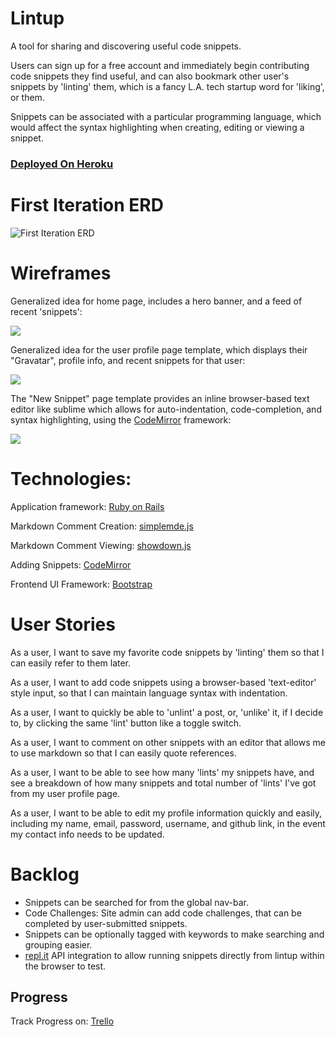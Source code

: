 # Lintup



A tool for sharing and discovering useful code snippets.

Users can sign up for a free account and immediately begin contributing code snippets they find useful, and can also bookmark other user's snippets by 'linting' them, which is a fancy L.A. tech startup word for 'liking', or them.

Snippets can be associated with a particular programming language, which would affect the syntax highlighting when creating, editing or viewing a snippet.

### [Deployed On Heroku](https://fierce-sierra-7466.herokuapp.com)

# First Iteration ERD

![First Iteration ERD](https://cloud.githubusercontent.com/assets/5580178/8899927/3a182092-33ef-11e5-8412-0e47fc9ef0d2.png)

# Wireframes

Generalized idea for home page, includes a hero banner, and a feed of recent 'snippets':

![](https://cloud.githubusercontent.com/assets/5580178/8900521/b0f7c5ea-33f5-11e5-8690-d78c2c8152e0.png)


Generalized idea for the user profile page template, which displays their "Gravatar", profile info, and recent snippets for that user:

![](https://cloud.githubusercontent.com/assets/5580178/8900490/620761e8-33f5-11e5-8871-13959025b37c.png)

The "New Snippet" page template provides an inline browser-based text editor like sublime which allows for auto-indentation, code-completion, and syntax highlighting, using the [CodeMirror](http://codemirror.net) framework:

![](https://cloud.githubusercontent.com/assets/5580178/8900595/3f80823e-33f6-11e5-93a5-65c0be19a7e2.png)

# Technologies:

Application framework: [Ruby on Rails ](http://rubyonrails.org/)

Markdown Comment Creation: [simplemde.js](https://github.com/NextStepWebs/simplemde-markdown-editor)

Markdown Comment Viewing: [showdown.js](https://github.com/showdownjs/showdown)

Adding Snippets: [CodeMirror](https://codemirror.net/)

Frontend UI Framework: [Bootstrap](http://getbootstrap.com/)


# User Stories

As a user, I want to save my favorite code snippets by 'linting' them so that I can easily refer to them later.

As a user, I want to add code snippets using a browser-based 'text-editor' style input, so that I can maintain language syntax with indentation.

As a user, I want to quickly be able to 'unlint' a post, or, 'unlike' it, if I decide to, by clicking the same 'lint' button like a toggle switch.

As a user, I want to comment on other snippets with an editor that allows me to use markdown so that I can easily quote references.

As a user, I want to be able to see how many 'lints' my snippets have, and see a breakdown of how many snippets and total number of 'lints' I've got from my user profile page.

As a user, I want to be able to edit my profile information quickly and easily, including my name, email, password, username, and github link, in the event my contact info needs to be updated.

# Backlog

- Snippets can be searched for from the global nav-bar.
- Code Challenges: Site admin can add code challenges, that can be completed by user-submitted snippets.
- Snippets can be optionally tagged with keywords to make searching and grouping easier.
- [repl.it](http://repl.it/api) API integration to allow running snippets directly from lintup within the browser to test.

## Progress
Track Progress on: [Trello](https://trello.com/b/ECadgiJh/lintup)